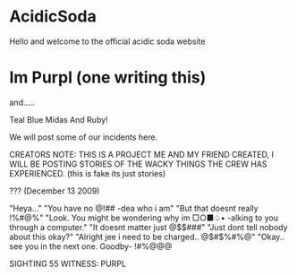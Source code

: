 # AcidicSoda
Hello and welcome to the official acidic soda website

# Im Purpl (one writing this)

and.....

Teal
Blue
Midas
And Ruby!

We will post some of our incidents here.

CREATORS NOTE: THIS IS A PROJECT ME AND MY FRIEND CREATED, I WILL BE POSTING STORIES OF THE WACKY THINGS THE CREW HAS EXPERIENCED. (this is fake its just stories)

??? (December 13 2009)


"Heya..."
"You have no @$!%$## -dea who i am"
"But that doesnt really !%#@%"
"Look. You might be wondering why im □○■♤• -alking to you through a computer."
"It doesnt matter just @$$###"
"Just dont tell nobody about this okay?"
"Alright jee i need to be charged.. @$#$%#%@"
"Okay.. see you in the next one. Goodby- !#%@@@


SIGHTING 55
WITNESS: PURPL 
